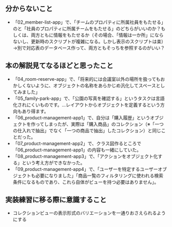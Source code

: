 ## 分からないこと
- 「02_member-list-app」で、「チームのプロパティに所属社員をもたせる」のと「社員のプロパティに所属チームをもたせる」のどちらがいいのか？もしくは、両方ともに情報をもたせるか（その場合、「情報は一か所」にならないし、更新時のスクリプトが複雑になる。しかし表示のスクリプトは楽）
→別で対応表のデータベース作って、両方ともそっちを参照するのがいい？


## 本の解説見てなるほどと思ったこと
- 「04_room-reserve-app」で、「将来的には会議室以外の場所を扱ってもおかしくないように、オブジェクトの名称をあらかじめ汎化してスペースとしてみました」
- 「05_family-park-app」で、「公園の写真を確認する」というタスクは言語化されにくいものです。…レイアウトからオブジェクトを定義するという方向もあり得ます。
- 「06_product-management-app1」で、自分は「購入履歴」というオブジェクトを作ってしまったが、実際は「購入商品」のコレクション（※「一つの仕入れで抽出」でなく「一つの商品で抽出」したコレクション）と同じことだった。
- 「07_product-management-app2」で、クラス図作るところで「06_product-management-app1」の内容も一緒にしていた。
- 「08_product-management-app3」で、「アクションをオブジェクト化する」という考え方ができなかった。
- 「09_product-management-app4」で、「ユーザーを特定するユーザーオブジェクトも必要になりました」「商品一覧のフィルタリングに使われる検索条件になるものであり、これら自体がビューを持つ必要はありません」。


## 実装練習に移る際に意識すること
- コレクションビューの表示形式のバリエーションを一通りおさえられるようにする
